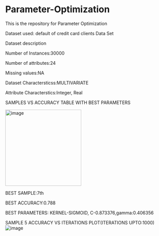 # Parameter-Optimization

This is the repository for Parameter Optimization

Dataset used:
default of credit card clients Data Set

Dataset description

Number of Instances:30000

Number of attributes:24

Missing values:NA

Dataset Charactersticss:MULTIVARIATE

Attribute Characterstics:Integer, Real


SAMPLES VS ACCURACY TABLE WITH BEST PARAMETERS





<img width="239" alt="image" src="https://user-images.githubusercontent.com/112539712/233225608-dd247bf9-8e62-4ed2-bd9b-92a70ffd4fb1.png">



BEST SAMPLE:7th

BEST ACCURACY:0.788

BEST PARAMETERS: KERNEL-SIGMOID, C-0.873376,gamma:0.406356


SAMPLE 5 ACCURACY VS ITERATIONS PLOT(ITERATIONS UPTO:1000)
![image](https://user-images.githubusercontent.com/112539712/233225461-6ce9f4a1-699d-48af-9de3-94eda4ee8400.png)
